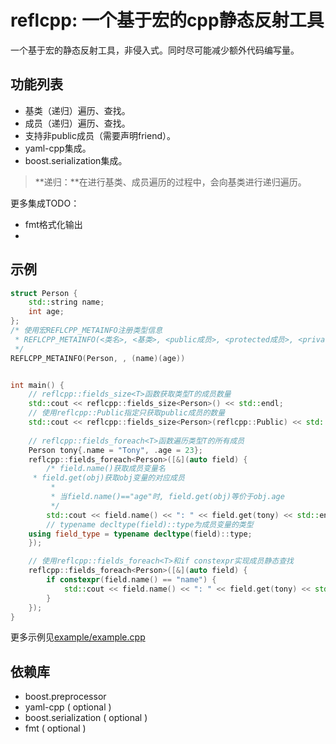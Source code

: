 # reflcpp: 一个基于宏的cpp静态反射工具

一个基于宏的静态反射工具，非侵入式。同时尽可能减少额外代码编写量。

## 功能列表

* 基类（递归）遍历、查找。
* 成员（递归）遍历、查找。
* 支持非public成员（需要声明friend）。
* yaml-cpp集成。
* boost.serialization集成。

> **递归：**在进行基类、成员遍历的过程中，会向基类进行递归遍历。

更多集成TODO：

* fmt格式化输出
* 

## 示例

```cpp
struct Person {
    std::string name;
    int age;
};
/* 使用宏REFLCPP_METAINFO注册类型信息
 * REFLCPP_METAINFO(<类名>, <基类>, <public成员>, <protected成员>, <private成员>)
 */
REFLCPP_METAINFO(Person, , (name)(age))


int main() {
    // reflcpp::fields_size<T>函数获取类型T的成员数量
    std::cout << reflcpp::fields_size<Person>() << std::endl;
    // 使用reflcpp::Public指定只获取public成员的数量
    std::cout << reflcpp::fields_size<Person>(reflcpp::Public) << std::endl;
  
    // reflcpp::fields_foreach<T>函数遍历类型T的所有成员
    Person tony{.name = "Tony", .age = 23};
    reflcpp::fields_foreach<Person>([&](auto field) {
        /* field.name()获取成员变量名
	 * field.get(obj)获取obj变量的对应成员
         *
         * 当field.name()=="age"时, field.get(obj)等价于obj.age
         */ 
        std::cout << field.name() << ": " << field.get(tony) << std::endl;
        // typename decltype(field)::type为成员变量的类型
	using field_type = typename decltype(field)::type;
    });

    // 使用reflcpp::fields_foreach<T>和if constexpr实现成员静态查找
    reflcpp::fields_foreach<Person>([&](auto field) {
        if constexpr(field.name() == "name") {
            std::cout << field.name() << ": " << field.get(tony) << std::endl;
        }
    });
}
```

更多示例见[example/example.cpp](example/example.cpp)

## 依赖库

* boost.preprocessor
* yaml-cpp ( optional )
* boost.serialization ( optional )
* fmt ( optional )

